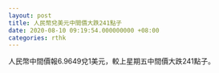 ```yaml
---
layout: post
title: 人民幣兌美元中間價大跌241點子
date: 2020-08-10 09:19:54.000000000 +08:00
categories: rthk
---
```


人民幣中間價報6.9649兌1美元，較上星期五中間價大跌241點子。
